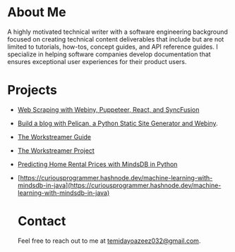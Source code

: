 # About Me
A highly motivated technical writer with a software engineering background focused on creating technical content deliverables that include but are not limited to tutorials, how-tos, concept guides, and API reference guides. I specialize in helping software companies develop documentation that ensures exceptional user experiences for their product users.

# Projects
- [Web Scraping with Webiny, Puppeteer, React, and SyncFusion](https://www.webiny.com/blog/web-scraping-with-webiny-puppeteer-react-and-syncfusion)
- [Build a blog with Pelican, a Python Static Site Generator and Webiny](https://www.webiny.com/blog/build-blog-with-pelican-webiny-headless-cms).
- [The Workstreamer Guide](https://workstreamer.freshdesk.com/support/solutions/153000081546)
- [The Workstreamer Project](https://workstreamer.freshdesk.com/support/solutions/153000088831)
- [Predicting Home Rental Prices with MindsDB in Python](https://curiousprogrammer.hashnode.dev/predicting-home-rental-prices-with-mindsdb-in-python)
- [https://curiousprogrammer.hashnode.dev/machine-learning-with-mindsdb-in-java](https://curiousprogrammer.hashnode.dev/machine-learning-with-mindsdb-in-java)

  # Contact
  Feel free to reach out to me at [temidayoazeez032@gmail.com](temidayoazeez032@gmail.com).
